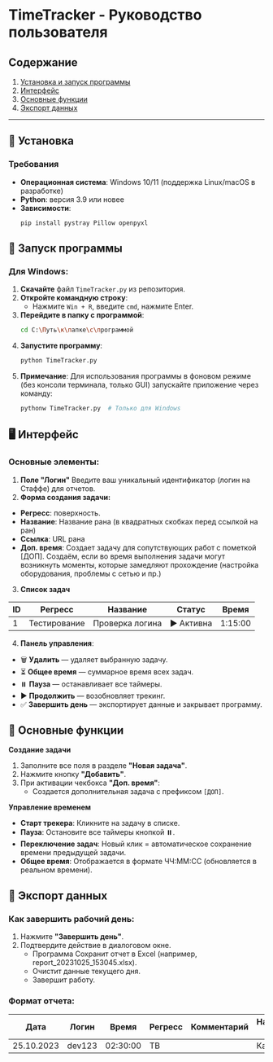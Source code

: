 # TimeTracker - Руководство пользователя

## Содержание
1. [Установка и запуск программы](#-установка)  
2. [Интерфейс](#-интерфейс)  
3. [Основные функции](#-основные-функции)  
4. [Экспорт данных](#-экспорт-данных)  

---

## 🚀 Установка

### Требования
- **Операционная система**: Windows 10/11 (поддержка Linux/macOS в разработке)
- **Python**: версия 3.9 или новее
- **Зависимости**:
  ```bash
  pip install pystray Pillow openpyxl

## 🚀 Запуск программы

### Для Windows:
1. **Скачайте** файл `TimeTracker.py` из репозитория.
2. **Откройте командную строку**:
   - Нажмите `Win + R`, введите `cmd`, нажмите Enter.
3. **Перейдите в папку с программой**:
   ```bash
   cd C:\Путь\к\папке\с\программой
4. **Запустите программу**:
   ```bash
   python TimeTracker.py
5. **Примечание**:
Для использования программы в фоновом режиме (без консоли терминала, только GUI) запускайте приложение через команду:
	```bash
	pythonw TimeTracker.py  # Только для Windows


## 🖥 Интерфейс

### Основные элементы:
1. **Поле "Логин"**
Введите ваш уникальный идентификатор (логин на Стаффе) для отчетов.
2. **Форма создания задачи:**
- **Регресс**: поверхность.
- **Название**: Название рана (в квадратных скобках перед ссылкой на ран)
- **Ссылка**: URL рана
- **Доп. время**: Создает задачу для сопутствующих работ с пометкой [ДОП]. Создаём, если во время выполнения задачи могут возникнуть моменты, которые замедляют прохождение (настройка оборудования, проблемы с сетью и пр.)
3. **Список задач**

| ID | Регресс      | Название          | Статус     | Время  |
|----|--------------|-------------------|------------|--------|
| 1  | Тестирование | Проверка логина   | ▶ Активна | 1:15:00 |

4. **Панель управления**:

- 🗑️ **Удалить** — удаляет выбранную задачу.
- ⏳ **Общее время** — суммарное время всех задач.
- ⏸️ **Пауза** — останавливает все таймеры.
- ▶️ **Продолжить** — возобновляет трекинг.
- ✅ **Завершить день** — экспортирует данные и закрывает программу.

## 📌 Основные функции

**Создание задачи**
1. Заполните все поля в разделе **"Новая задача"**.
2. Нажмите кнопку **"Добавить"**.
3. При активации чекбокса **"Доп. время"**:
	+ Создается дополнительная задача с префиксом `[ДОП]`.

**Управление временем**
- **Старт трекера**: Кликните на задачу в списке.
- **Пауза**: Остановите все таймеры кнопкой ⏸️.
- **Переключение задач**: Новый клик = автоматическое сохранение времени предыдущей задачи.
- **Общее время**: Отображается в формате ЧЧ:ММ:СС (обновляется в реальном времени).

## 📁 Экспорт данных

### Как завершить рабочий день:
1. Нажмите **"Завершить день"**.
2. Подтвердите действие в диалоговом окне.
	+ Программа Сохранит отчет в Excel (например, report_20231025_153045.xlsx).
	+ Очистит данные текущего дня.
	+ Завершит работу.


 ### Формат отчета:
| Дата       | Логин  | Время    | Регресс      | Комментарий | Название рана       | Ссылка          |
|------------|--------|----------|--------------|-------------|---------------------|-----------------|
| 25.10.2023 | dev123 | 02:30:00 | ТВ           |             | Каналы              | https://task/1  |
